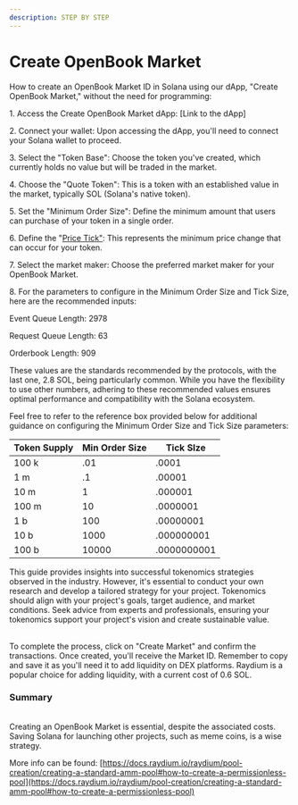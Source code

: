 ```yaml
---
description: STEP BY STEP
---
```


# Create OpenBook Market

How to create an OpenBook Market ID in Solana using our dApp, "Create OpenBook Market," without the need for programming:

&#x20;

1\.      Access the Create OpenBook Market dApp: \[Link to the dApp]

2\.     Connect your wallet: Upon accessing the dApp, you'll need to connect your Solana wallet to proceed.

3\.     Select the "Token Base": Choose the token you've created, which currently holds no value but will be traded in the market.

4\.     Choose the "Quote Token": This is a token with an established value in the market, typically SOL (Solana's native token).

5\.     Set the "Minimum Order Size": Define the minimum amount that users can purchase of your token in a single order.

6\.     Define the "[Price Tick"](../../../amm-open-book-market/open-book-market/tick-size-vs.-min-order.md): This represents the minimum price change that can occur for your token.

7\.     Select the market maker: Choose the preferred market maker for your OpenBook Market.

8\.     For the parameters to configure in the Minimum Order Size and Tick Size, here are the recommended inputs:

Event Queue Length: 2978

Request Queue Length: 63

Orderbook Length: 909

&#x20;These values are the standards recommended by the protocols, with the last one, 2.8 SOL, being particularly common. While you have the flexibility to use other numbers, adhering to these recommended values ensures optimal performance and compatibility with the Solana ecosystem.

&#x20;Feel free to refer to the reference box provided below for additional guidance on configuring the Minimum Order Size and Tick Size parameters:

&#x20;

|  Token Supply	 | Min Order Size | Tick SIze   |
| -------------- | -------------- | ----------- |
| 100 k          | .01            | .0001       |
| 1 m            | .1             | .00001      |
| 10 m           | 1              | .000001     |
| 100 m          | 10             | .0000001    |
| 1 b            | 100            | .00000001   |
| 10 b           | 1000           | .000000001  |
| 100 b          | 10000          | .0000000001 |

This guide provides insights into successful tokenomics strategies observed in the industry. However, it's essential to conduct your own research and develop a tailored strategy for your project. Tokenomics should align with your project's goals, target audience, and market conditions. Seek advice from experts and professionals, ensuring your tokenomics support your project's vision and create sustainable value.

&#x20;\
To complete the process, click on "Create Market" and confirm the transactions. Once created, you'll receive the Market ID. Remember to copy and save it as you'll need it to add liquidity on DEX platforms. Raydium is a popular choice for adding liquidity, with a current cost of 0.6 SOL.

### &#x20;Summary

\
Creating an OpenBook Market is essential, despite the associated costs. Saving Solana for launching other projects, such as meme coins, is a wise strategy.

&#x20;More info can be found: [https://docs.raydium.io/raydium/pool-creation/creating-a-standard-amm-pool#how-to-create-a-permissionless-pool](https://docs.raydium.io/raydium/pool-creation/creating-a-standard-amm-pool#how-to-create-a-permissionless-pool)
